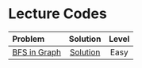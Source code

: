 # Lecture Codes

|  Problem  |  Solution  |  Level  |
|:----------|:----------:|:-------:|
|  [BFS in Graph](https://www.naukri.com/code360/problems/bfs-in-graph_973002)  |  [Solution]()  |  Easy  |